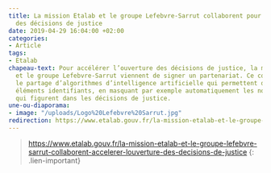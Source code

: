 ```yaml
---
title: La mission Etalab et le groupe Lefebvre-Sarrut collaborent pour accélérer l’ouverture
  des décisions de justice
date: 2019-04-29 16:04:00 +02:00
categories:
- Article
tags:
- Etalab
chapeau-text: Pour accélérer l’ouverture des décisions de justice, la mission Etalab
  et le groupe Lefebvre-Sarrut viennent de signer un partenariat. Ce contrat concerne
  le partage d’algorithmes d’intelligence artificielle qui permettent d’occulter des
  éléments identifiants, en masquant par exemple automatiquement les noms et les prénoms
  qui figurent dans les décisions de justice.
une-ou-diaporama:
- image: "/uploads/Logo%20Lefebvre%20Sarrut.jpg"
redirection: https://www.etalab.gouv.fr/la-mission-etalab-et-le-groupe-lefebvre-sarrut-collaborent-accelerer-louverture-des-decisions-de-justice
---
```


> https://www.etalab.gouv.fr/la-mission-etalab-et-le-groupe-lefebvre-sarrut-collaborent-accelerer-louverture-des-decisions-de-justice
{: .lien-important}
